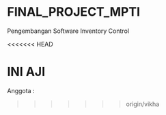 # FINAL_PROJECT_MPTI
Pengembangan Software Inventory Control

<<<<<<< HEAD

INI AJI
=======
Anggota : 
>>>>>>> origin/vikha
